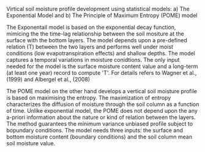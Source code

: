 
Virtical soil moisture profile development using statistical models:
  a) The Exponential Model and 
  b) The Principle of Maximum Entropy (POME) model 

The Exponentail model is based on the exponential decay function, mimicing the the time-lag relationship between the soil mositure at the surface with the bottom layers. The model depends upon a pre-defined relation (T) between the two layers and performs well under moist conditions (low evapotranspiration effects) and shallow depths. The model captures a temporal variations in moisture conidtions. The only input needed for the model is the surface moisture content value and a long-term (at least one year) record to compute 'T'. For details refers to Wagner et al., (1999) and Albergel et al., (2008)

The POME model on the other hand develops a vertical soil moisture profile is based on maximising the entropy. The maximization of entropy characterizes the diffusion of moisture through the soil column as a function of time. Unlike exponential model, the POME does not depend upon the any a-priori information about the nature or kind of relation between the layers. The method guarantees the minimum variance unbiased profile subject to bopundary conditions. The model needs three inputs: the surface and bottom moisture content (boundary conditions) and the soil column mean soil moisture value.  
